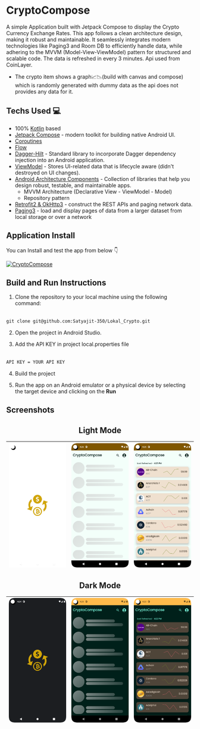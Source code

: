 # CryptoCompose
A simple Application built with Jetpack Compose to display the Crypto Currency Exchange Rates. This app follows a clean architecture design, making it robust and maintainable. It seamlessly integrates modern technologies like Paging3 and Room DB to efficiently handle data, while adhering to the MVVM (Model-View-ViewModel) pattern for structured and scalable code. The data is refreshed in every 3 minutes.
Api used from CoinLayer. 
- The crypto item shows a graph📈📉(build with canvas and compose) which is randomly generated with dummy data as the api does not provides any data for it.
## Techs Used 💻
- 100% [Kotlin](https://kotlinlang.org/) based
- [Jetpack Compose](https://developer.android.com/jetpack/compose) - modern toolkit for building native Android UI.
- [Coroutines](https://github.com/Kotlin/kotlinx.coroutines)
- [Flow](https://developer.android.com/kotlin/flow)
- [Dagger-Hilt](https://dagger.dev/hilt/) - Standard library to incorporate Dagger dependency injection into an Android application.
- [ViewModel](https://developer.android.com/topic/libraries/architecture/viewmodel) - Stores UI-related data that is lifecycle aware (didn't destroyed on UI changes).
- [Android Architecture Components](https://developer.android.com/topic/architecture) - Collection of libraries that help you design robust, testable, and maintainable apps.
  - MVVM Architecture (Declarative View - ViewModel - Model)
  - Repository pattern
- [Retrofit2 & OkHttp3](https://github.com/square/retrofit) - construct the REST APIs and paging network data.
- [Paging3](https://developer.android.com/topic/libraries/architecture/paging/v3-overview) - load and display pages of data from a larger dataset from local storage or over a network
  
 ## Application Install
You can Install and test the app from below 👇

[![CryptoCompose](https://img.shields.io/badge/CryptoCompose-APK-silver.svg?style=for-the-badge&logo=android)](https://github.com/Satyajit-350/Lokal_Crypto/releases/tag/1.0.0)

## Build and Run Instructions

1. Clone the repository to your local machine using the following command:
```XML

git clone git@github.com:Satyajit-350/Lokal_Crypto.git

```
2. Open the project in Android Studio.

3. Add the API KEY in project local.properties file
```XML

API KEY = YOUR API KEY

```
4. Build the project 

5. Run the app on an Android emulator or a physical device by selecting the target device and clicking on the **Run**

## Screenshots
<h2 align="center">Light Mode</h2>

| ![](https://github.com/Satyajit-350/Lokal_Crypto/blob/master/screenshots/l1.png) | ![](https://github.com/Satyajit-350/Lokal_Crypto/blob/master/screenshots/l3.png) | ![](https://github.com/Satyajit-350/Lokal_Crypto/blob/master/screenshots/l2.png) |
|-------------------------------------------------------|-------------------------------------------------------|-------------------------------------------------------|

<h2 align="center">Dark Mode</h2>

| ![](https://github.com/Satyajit-350/Lokal_Crypto/blob/master/screenshots/d1.png) | ![](https://github.com/Satyajit-350/Lokal_Crypto/blob/master/screenshots/d3.png) | ![](https://github.com/Satyajit-350/Lokal_Crypto/blob/master/screenshots/d2.png) |
|-------------------------------------------------------|-------------------------------------------------------|-------------------------------------------------------| 
